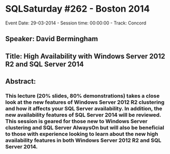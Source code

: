 # SQLSaturday #262 - Boston 2014
Event Date: 29-03-2014 - Session time: 00:00:00 - Track: Concord
## Speaker: David Bermingham
## Title: High Availability with Windows Server 2012 R2 and SQL Server 2014
## Abstract:
### This lecture (20% slides, 80% demonstrations) takes a close look at the new features of Windows Server 2012 R2 clustering and how it affects your SQL Server availability.  In addition, the new availability features of SQL Server 2014 will be reviewed.  This session is geared for those new to Windows Server clustering and SQL Server AlwaysOn but will also be beneficial to those with experience looking to learn about the new high availability features in both Windows Server 2012 R2 and SQL Server 2014. 

